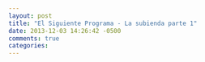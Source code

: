 ```yaml
---
layout: post
title: "El Siguiente Programa - La subienda parte 1"
date: 2013-12-03 14:26:42 -0500
comments: true
categories: 
---
```

